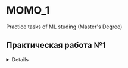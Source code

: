 # MOMO_1
Practice tasks of ML studing (Master's Degree)

## Практическая работа №1
<details>

**1.  Выполните визуализацию данных с использованием библиотеки Seaborn:**

* Выполните визуализацию данных с использованием библиотеки Seaborn. Попробуйте разные виды графиков для числовых признаков – скатерограммы, гистограммы, и т. д.
* Для скатерограмм попробуйте использовать категориальные данные для таких параметров графиков, как оттенок (hue), размер маркера (size), тип маркера (style). Таким образом, вы можете объединить информацию о нескольких признаков в один двумерный график.
* Что ожидается от визуализации: 

В случае, если выбран набор данных для классификации ожидается сравнение распределений числовых признаков для разных классов;

В случае, если выбран набор данных для регрессии ожидается визуализация созависимостей числовых признаков с целевой переменной;

Также имеет смысл анализировать созависимость целевой переменной с категориальными признаками, используя оттенки / размер маркера в случае если количество уникальных категорий не слишком большое;

Для числовых признаков мы также хотим понять форму распределения, чтобы использовать адекватную предварительную обработку данных;

* Ожидается что рисунков - адекватное количество. Т.е. не надо загружать 100+ графиков без каких-то комментариев. Оставьте наиболее информативные графики, которые помогут в постановке гипотез “какие признаки могут быть полезными”. Если таких признаков не оказывается, то оставьте как минимум 3 визуализации, которые покажут что вы овладели методом визуализации.

* Сделайте выводы по проделанной работе.

**2.  Выполните предварительную оценку признаков с  использованием библиотеки Pandas:**

* Проанализируйте имеющиеся признаки с использованием методов библиотеки Pandas

анализ числовых признаков проводите с использованием методов describe, groupby, corr; 

анализ категориальных признаков проводите с использованием методов nunique, value_counts; 

* Что ожидается от анализа: 

В случае, если выбран набор данных для классификации ожидается сравнение статистик числовых признаков для разных классов, которые можно получить с использованием метода groupby ;

В случае, если выбран набор данных для регрессии ожидается визуализация созависимостей числовых признаков с целевой переменной c использованием линейной корреляции методом corr;

В случае числовых признаков метод describe поможет определить наличие аномальных значений;

В случае категориальных признаков методы nunique, value_counts помогут выявить редкие категории;

* Сделайте выводы по проделанной работе.

**3.  Выполните предварительную обработку данных.**

* Выполните "адекватную" предварительную обработку данных. 
* Адекватную в том смысле что если признак имеет нормальное распределение, то его можно просто можно просто стандартизировать, если же признак имеет экспоненциальное распределение то его лучше обработать степенным преобразованием 
* Реализуйте pipeline предварительной обработки для всех признаков

отдельно подготовьте pipeline для числовых признаков

отдельно подготовьте pipeline для числовых и категориальных признаков

* Сделайте выводы по проделанной работе.

</details>
